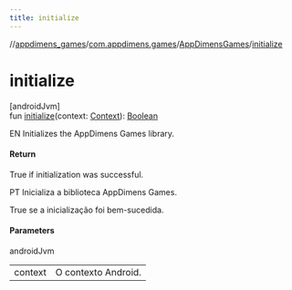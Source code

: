 ```yaml
---
title: initialize
---
```

//[appdimens_games](../../../index.html)/[com.appdimens.games](../index.html)/[AppDimensGames](index.html)/[initialize](initialize.html)



# initialize



[androidJvm]\
fun [initialize](initialize.html)(context: [Context](https://developer.android.com/reference/kotlin/android/content/Context.html)): [Boolean](https://kotlinlang.org/api/core/kotlin-stdlib/kotlin/-boolean/index.html)



EN Initializes the AppDimens Games library.



#### Return



True if initialization was successful.



PT Inicializa a biblioteca AppDimens Games.



True se a inicialização foi bem-sucedida.



#### Parameters


androidJvm

| | |
|---|---|
| context | O contexto Android. |



